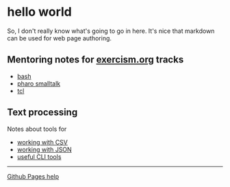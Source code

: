 # hello world

So, I don't really know what's going to go in here. It's nice that 
markdown can be used for web page authoring.

## Mentoring notes for [exercism.org](https://exercism.org) tracks

* [bash](https://github.com/glennj/exercism.io/blob/master/_mentor_notes/bash.md)
* [pharo smalltalk](https://github.com/glennj/exercism.io/blob/master/_mentor_notes/pharo.md)
* [tcl](https://github.com/glennj/exercism.io/blob/master/_mentor_notes/tcl.md)


## Text processing

Notes about tools for 
* [working with CSV](./csvtools.md)
* [working with JSON](./jsontools.md)
* [useful CLI tools](./clitools.md)

---

[Github Pages help](https://docs.github.com/en/free-pro-team@latest/github/working-with-github-pages)
